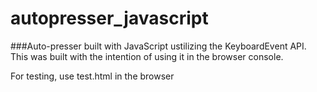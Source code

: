 # autopresser_javascript

###Auto-presser built with JavaScript ustilizing the KeyboardEvent API.  This was built with the intention of using it in the browser console.

For testing, use test.html in the browser
